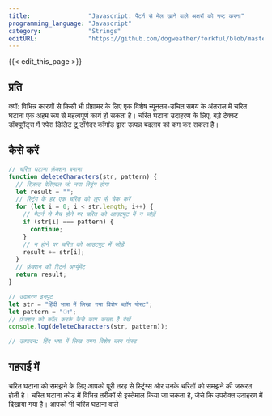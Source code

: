 ```yaml
---
title:                "Javascript: पैटर्न से मेल खाने वाले अक्षरों को नष्ट करना"
programming_language: "Javascript"
category:             "Strings"
editURL:              "https://github.com/dogweather/forkful/blob/master/content/hi/javascript/deleting-characters-matching-a-pattern.md"
---
```


{{< edit_this_page >}}

## प्रति

क्यों: विभिन्न कारणों से किसी भी प्रोग्रामर के लिए एक विशेष न्यूनतम-उचित समय के अंतराल में चरित घटाना एक अहम रूप से महत्वपूर्ण कार्य हो सकता है। चरित घटाना उदाहरण के लिए, बड़े टेक्स्ट डॉक्यूमेंट्स में स्पेस डिलिट टू टॉगेदर कॉमांड द्वारा उत्पन्न बदलाव को कम कर सकता है।

## कैसे करें

```Javascript
// चरित घटाना फ़ंक्शन बनाना
function deleteCharacters(str, pattern) {
  // रिज़ल्ट वेरिएबल जो नया स्ट्रिंग होगा
  let result = "";
  // स्ट्रिंग के हर एक चरित को लूप से चेक करें
  for (let i = 0; i < str.length; i++) {
    // पैटर्न से मैच होने पर चरित को आउटपुट में न जोड़ें
    if (str[i] === pattern) {
      continue;
    }
    // न होने पर चरित को आउटपुट में जोड़ें
    result += str[i];
  }
  // फ़ंक्शन की रिटर्न अर्ग्यूमेंट
  return result;
}

// उदाहरण इनपुट
let str = "हिंदी भाषा में लिखा गया विशेष ब्लॉग पोस्ट";
let pattern = "ा";
// फ़ंक्शन को कॉल करके कैसे काम करता है देखें
console.log(deleteCharacters(str, pattern));

// उत्पादन: हिंद भषा में लिख यगय विशेष ब्लग पोस्ट 
```

## गहराई में

चरित घटाना को समझने के लिए आपको पूरी तरह से स्ट्रिंग्स और उनके चरितों को समझने की जरूरत होती है। चरित घटाना कोड में विभिन्न तरीकों से इस्तेमाल किया जा सकता है, जैसे कि उपरोक्त उदाहरण में दिखाया गया है। आपको भी चरित घटाना वाले